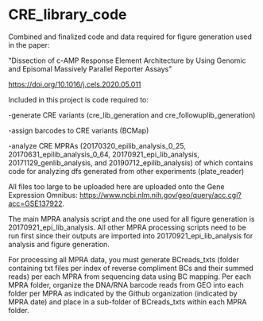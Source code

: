 # CRE_library_code
Combined and finalized code and data required for figure generation used in the paper:

"Dissection of c-AMP Response Element Architecture by Using Genomic and Episomal Massively Parallel Reporter Assays"

https://doi.org/10.1016/j.cels.2020.05.011

Included in this project is code required to:

-generate CRE variants (cre_lib_generation and cre_followuplib_generation)

-assign barcodes to CRE variants (BCMap)

-analyze CRE MPRAs (20170320_epilib_analysis_0_25, 20170631_epilib_analysis_0_64, 20170921_epi_lib_analysis, 20171129_genlib_analysis, and 20190712_epilib_analysis) of which contains code for analyzing dfs generated from other experiments (plate_reader)

All files too large to be uploaded here are uploaded onto the Gene Expression Omnibus: https://www.ncbi.nlm.nih.gov/geo/query/acc.cgi?acc=GSE137922.

The main MPRA analysis script and the one used for all figure generation is 20170921_epi_lib_analysis. All other MPRA processing scripts need to be run first since their outputs are imported into 20170921_epi_lib_analysis for analysis and figure generation.

For processing all MPRA data, you must generate BCreads_txts (folder containing txt files per index of reverse compliment BCs and their summed reads) per each MPRA from sequencing data using BC mapping. Per each MPRA folder, organize the DNA/RNA barcode reads from GEO into each folder per MPRA as indicated by the Github organization (indicated by MPRA date) and place in a sub-folder of BCreads_txts within each MPRA folder.

